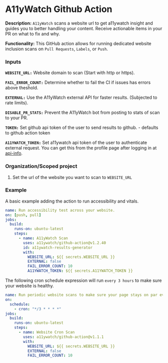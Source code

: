 # A11yWatch Github Action

**Description:** `A11yWatch` scans a website url to get a11ywatch insight and guides you to better handling your content. Receive actionable items in your PR on what to fix and why.

**Functionality:** This GitHub action allows for running dedicated website inclusion scans on `Pull Requests`, `Labels`, or `Push`.

### Inputs

**`WEBSITE_URL:`**
Website domain to scan (Start with http or https).

**`FAIL_ERROR_COUNT:`**
Determine whether to fail the CI if issues has errors above theshold.

**`EXTERNAL:`**
Use the A11yWatch external API for faster results. (Subjected to rate limits).

**`DISABLE_PR_STATS:`**
Prevent the A11yWatch bot from posting to stats of scan to your PR.

**`TOKEN:`**
Set github api token of the user to send results to github. - defaults to github action token

**`A11YWATCH_TOKEN:`**
Set a11ywatch api token of the user to authenticate external request. You can get this from the profile page after logging in at [api-info](https://a11ywatch.com/api-info).

### Organization/Scoped project

1. Set the url of the website you want to scan to `WEBSITE_URL`

### Example

A basic example adding the action to run accessibility and vitals.

```yaml
name: Run accessibility test across your website.
on: [push, pull]
jobs:
  build:
    runs-on: ubuntu-latest
    steps:
      - name: A11yWatch Scan
        uses: a11ywatch/github-action@v1.2.40
        id: a11ywatch-results-generator
        with:
          WEBSITE_URL: ${{ secrets.WEBSITE_URL }}
          EXTERNAL: false
          FAIL_ERROR_COUNT: 10
          A11YWATCH_TOKEN: ${{ secrets.A11YWATCH_TOKEN }}
```

The following cron schedule expression will run `every 3 hours` to make sure your website is healthy.

```yaml
name: Run periodic website scans to make sure your page stays on par every three hours.
on:
  schedule:
    - cron: "*/3 * * * *"
jobs:
  build:
    runs-on: ubuntu-latest
    steps:
      - name: Website Cron Scan
        uses: a11ywatch/github-action@v1.1.1
        with:
          WEBSITE_URL: ${{ secrets.WEBSITE_URL }}
          EXTERNAL: false
          FAIL_ERROR_COUNT: 10
```
